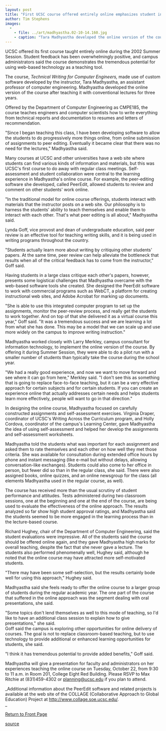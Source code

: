 ```yaml
---
layout: post
title: "First UCSC course offered entirely online emphasizes student involvement"
author: Tim Stephens
images:
  -
    - file: ../art/madhyastha.02-10-14.160.jpg
    - caption: "Tara Madhyastha developed the online version of the course after teaching it with conventional lectures. Photo: UCSC Photo Services"
---
```


UCSC offered its first course taught entirely online during the 2002 Summer Session. Student feedback has been overwhelmingly positive, and campus administrators said the course demonstrates the tremendous potential for using web-based technology as a teaching tool.

The course, _Technical Writing for Computer Engineers,_ made use of custom software developed by the instructor, Tara Madhyastha, an assistant professor of computer engineering. Madhyastha developed the online version of the course after teaching it with conventional lectures for three years.

Offered by the Department of Computer Engineering as CMPE185, the course teaches engineers and computer scientists how to write everything from technical reports and documentation to resumes and letters of recommendation.

"Since I began teaching this class, I have been developing software to allow the students to do progressively more things online, from online submission of assignments to peer editing. Eventually it became clear that there was no need for the lectures," Madhyastha said.

Many courses at UCSC and other universities have a web site where students can find various kinds of information and materials, but this was UCSC's first course to do away with regular class meetings. Self-assessment and student collaboration were central to the learning experience in Madhyastha's online course. For example, the peer-editing software she developed, called PeerEdit, allowed students to review and comment on other students' work online.

"In the traditional model for online course offerings, students interact with materials that the instructor posts on a web site. Our philosophy is to harness the students' ability to teach themselves and enable them to interact with each other. That's what peer editing is all about," Madhyastha said.

Lynda Goff, vice provost and dean of undergraduate education, said peer review is an effective tool for teaching writing skills, and it is being used in writing programs throughout the country.

"Students actually learn more about writing by critiquing other students' papers. At the same time, peer review can help alleviate the bottleneck that results when all of the critical feedback has to come from the instructor," Goff said.

Having students in a large class critique each other's papers, however, presents some logistical challenges that Madhyastha overcame with the web-based software tools she created. She designed the PeerEdit software to work with commercial programs such as WebCT, a platform for creating instructional web sites, and Adobe Acrobat for marking up documents.

"She is able to use this integrated computer program to set up the assignments, monitor the peer-review process, and really get the students to work together. And on top of that she delivered it as a virtual course this year," Goff said. "It was a tremendous success and we are learning a lot from what she has done. This may be a model that we can scale up and use more widely on the campus to improve writing instruction."

Madhyastha worked closely with Larry Merkley, campus consultant for information technology, to implement the online version of the course. By offering it during Summer Session, they were able to do a pilot run with a smaller number of students than typically take the course during the school year.

"We had a really good experience, and now we want to move forward and see where it can go from here," Merkley said. "I don't see this as something that is going to replace face-to-face teaching, but it can be a very effective approach for certain subjects and for certain students. If you can create an experience online that actually addresses certain needs and helps students learn more effectively, people will want to go in that direction."

In designing the online course, Madhyastha focused on carefully constructed assignments and self-assessment exercises. Virginia Draper, coordinator of UCSC's Writing Across the Curriculum program, and Holly Cordova, coordinator of the campus's Learning Center, gave Madhyastha the idea of using self-assessment and helped her develop the assignments and self-assessment worksheets.

Madhyastha told the students what was important for each assignment and asked them to rate themselves and each other on how well they met those criteria. She was available for consultation during extended office hours by phone and instant messaging (like e-mail but without delays, allowing conversation-like exchanges). Students could also come to her office in person, but fewer did so than in the regular class, she said. There were also assigned books, online quizzes, and an online newsgroup for the class (all elements Madhyastha used in the regular course, as well).

The course has received more than the usual scrutiny of student performance and attitudes. Tests administered during two classroom sessions, one at the beginning and one at the end of the course, are being used to evaluate the effectiveness of the online approach. The results analyzed so far show high student approval ratings, and Madhyastha said the students seemed to be more engaged in the learning process than in the lecture-based course.

Richard Hughey, chair of the Department of Computer Engineering, said the student evaluations were impressive. All of the students said the course should be offered online again, and they gave Madhyastha high marks for overall teaching, despite the fact that she never gave a lecture. The students also performed phenomenally well, Hughey said, although he noted that the online course may have attracted more self-motivated students.

"There may have been some self-selection, but the results certainly bode well for using this approach," Hughey said.

Madhyastha said she feels ready to offer the online course to a larger group of students during the regular academic year. The one part of the course that suffered in the online approach was the segment dealing with oral presentations, she said.

"Some topics don't lend themselves as well to this mode of teaching, so I'd like to have an additional class session to explain how to give presentations," she said.  
Goff said the campus is exploring other opportunities for online delivery of courses. The goal is not to replace classroom-based teaching, but to use technology to provide additional or enhanced learning opportunities for students, she said.

"I think it has tremendous potential to provide added benefits," Goff said.

Madhyastha will give a presentation for faculty and administrators on her experiences teaching the online course on Tuesday, October 22, from 9:30 to 11 a.m. in Room 201, College Eight Red Building. Please RSVP to Max Ritchie at (831)459-4302 or planning@ucsc.edu if you plan to attend.

_Additional information about the PeerEdit software and related projects is available at the web site of the COLLAGE (Collaborative Approach to Global Education) Project at http://www.collage.soe.ucsc.edu/.  
_

  

[Return to Front Page][1]

[1]: http://currents.ucsc.edu/

[source](http://www1.ucsc.edu/currents/02-03/10-14/online_course.html "Permalink to online_course")
